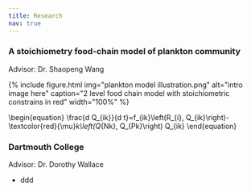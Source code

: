 ```yaml
---
title: Research
nav: true
---
```


### A stoichiometry food-chain model of plankton community
Advisor: Dr. Shaopeng Wang

{% include figure.html img="plankton model illustration.png" alt="intro image here" caption="2 level food chain model with stoichiometric constrains in red" width="100%" %}

\begin{equation}
  \frac{d Q_{ik}}{d t}=f_{ik}\left(R_{i}, Q_{ik}\right)-\textcolor{red}{\mu}_k\left(Q_{Nk}, Q_{Pk}\right) Q_{ik}
\end{equation}

### Dartmouth College <br/>
Advisor: Dr. Dorothy Wallace

- ddd


